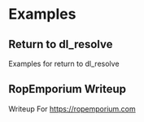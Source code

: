 # Examples

## Return to dl_resolve
Examples for return to dl_resolve
## RopEmporium Writeup
Writeup For https://ropemporium.com  
